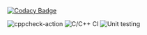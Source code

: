 
[![Codacy Badge](https://api.codacy.com/project/badge/Grade/e434289b490c497a85be1e3390763e7e)](https://app.codacy.com/gh/stepin105439/Cloth_Store_Management_System_Project?utm_source=github.com&utm_medium=referral&utm_content=stepin105439/Cloth_Store_Management_System_Project&utm_campaign=Badge_Grade)

![cppcheck-action](https://github.com/stepin105439/Cloth_Store_Management_System_Project/workflows/cppcheck-action/badge.svg?branch=master)
![C/C++ CI](https://github.com/stepin105439/Cloth_Store_Management_System_Project/workflows/C/C++%20CI/badge.svg?branch=master)
![Unit testing](https://github.com/stepin105439/Cloth_Store_Management_System_Project/workflows/Unit%20testing/badge.svg)

